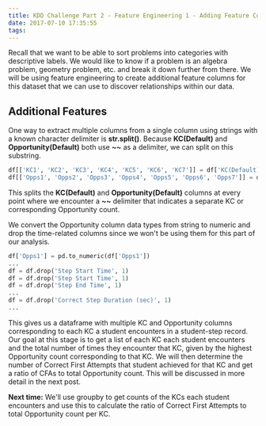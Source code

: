 ```yaml
---
title: KDD Challenge Part 2 - Feature Engineering 1 - Adding Feature Columns
date: 2017-07-10 17:35:55
tags:
---
```


Recall that we want to be able to sort problems into categories with descriptive labels. We would like to know if a problem is an algebra problem, geometry problem, etc. and break it down further from there. We will be using feature engineering to create additional feature columns for this dataset that we can use to discover relationships within our data.

## Additional Features

One way to extract multiple columns from a single column using strings with a known character delimiter is **str.split()**. Because **KC(Default)** and **Opportunity(Default)** both use **~~** as a delimiter, we can split on this substring.

```python
df[['KC1', 'KC2', 'KC3', 'KC4', 'KC5', 'KC6', 'KC7']] = df['KC(Default)'].str.split('~~', expand=True)
df[['Opps1', 'Opps2', 'Opps3', 'Opps4', 'Opps5', 'Opps6', 'Opps7']] = df['Opportunity(Default)'].str.split('~~', expand=True)
```

This splits the **KC(Default)** and **Opportunity(Default)** columns at every point where we encounter a **~~** delimiter that indicates a separate KC or corresponding Opportunity count.

We convert the Opportunity column data types from string to numeric and drop the time-related columns since we won't be using them for this part of our analysis.

```python
df['Opps1'] = pd.to_numeric(df['Opps1'])
...
df = df.drop('Step Start Time', 1)
df = df.drop('Step Start Time', 1)
df = df.drop('Step End Time', 1)
...
df = df.drop('Correct Step Duration (sec)', 1)
...
```
This gives us a dataframe with multiple KC and Opportunity columns corresponding to each KC a student encounters in a student-step record. Our goal at this stage is to get a list of each KC each student encounters and the total number of times they encounter that KC, given by the highest Opportunity count corresponding to that KC. We will then determine the number of Correct First Attempts that student achieved for that KC and get a ratio of CFAs to total Opportunity count. This will be discussed in more detail in the next post.

**Next time:** We'll use groupby to get counts of the KCs each student encounters and use this to calculate the ratio of Correct First Attempts to total Opportunity count per KC.
